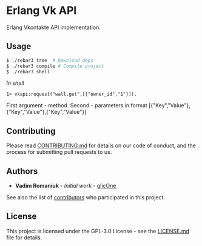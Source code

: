 # Erlang Vk API

Erlang Vkontakte API implementation.

## Usage

```sh
$ ./rebar3 tree  # Download deps
$ ./rebar3 compile # Compile project
$ ./rebar3 shell
```
*In shell*
```
1> vkapi:request("wall.get",[{"owner_id","1"}]).
```
First argument - method. Second - parameters in format [{"Key","Value"},{"Key","Value"},{"Key","Value"}]


## Contributing

Please read [CONTRIBUTING.md](CONTRIBUTING.md) for details on our code of conduct, and the process for 
submitting pull requests to us.

## Authors

* **Vadim Romaniuk** - *Initial work* - [glicOne](https://github.com/RomaniukVadim)

See also the list of [contributors](https://github.com/ErlangBoys/vkapi/graphs/contributors) who 
participated in this project.

## License

This project is licensed under the GPL-3.0 License - see the [LICENSE.md](LICENSE.md) file for details.
